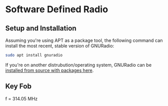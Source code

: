 # Software Defined Radio

## Setup and Installation
Assuming you're using APT as a package tool, the following command can install the most recent, stable version of GNURadio:
```bash
sudo apt install gnuradio
```
If you're on another distrubution/operating system, GNURadio can be [installed from source with packages here](https://wiki.gnuradio.org/index.php/InstallingGR). 

## Key Fob
f = 314.05 MHz
